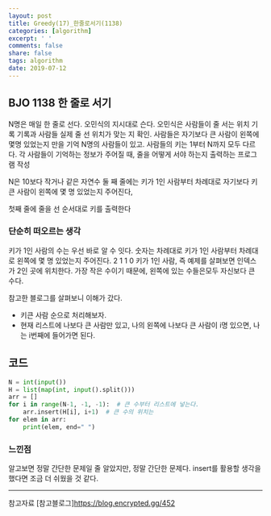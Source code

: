 ```yaml
---
layout: post
title: Greedy(17)_한줄로서기(1138)
categories: [algorithm]
excerpt: ' '
comments: false
share: false
tags: algorithm
date: 2019-07-12
---
```


## BJO 1138 한 줄로 서기

N명은 매일 한 줄로 선다.
오민식의 지시대로 슨다.
오민식은 사람들이 줄 서는 위치 기록
기록과 사람들 실제 줄 선 위치가 맞는 지 확인.
사람들은 자기보다 큰 사람이 왼쪽에 몇명 있었는지 만을 기억
N명의 사람들이 있고. 사람들의 키는 1부터 N까지 모두 다르다.
각 사람들이 기억하는 정보가 주어질 때, 줄을 어떻게 서야 하는지 출력하는 프로그램 작성

N은 10보다 작거나 같은 자연수
둘 째 줄에는 키가 1인 사람부터 차례대로 자기보다 키 큰 사람이 왼쪽에 몇 명 있었는지 주어진다,

첫째 줄에 줄을 선 순서대로 키를 출력한다

### 단순히 떠오르는 생각

키가 1인 사람의 수는 우선 바로 알 수 잇다.
숫자는 차례대로 키가 1인 사람부터 차례대로 왼쪽에 몇 명 있었는지 주어진다.
2 1 1 0
키가 1인 사람, 즉 예제를 살펴보면 인덱스가 2인 곳에 위치한다. 가장 작은 수이기 때문에, 왼쪽에 있는 수들은모두 자신보다 큰 수다.

참고한 블로그를 살펴보니 이해가 갔다.

- 키큰 사람 순으로 처리해보자.
- 현재 리스트에 나보다 큰 사람만 있고, 나의 왼쪽에 나보다 큰 사람이 i명 있으면, 나는 i번째에 들어가면 된다.

## 코드

```python
N = int(input())
H = list(map(int, input().split()))
arr = []
for i in range(N-1, -1, -1):  # 큰 수부터 리스트에 넣는다.
    arr.insert(H[i], i+1)  # 큰 수의 위치는
for elem in arr:
    print(elem, end=" ")

```

### 느낀점

알고보면 정말 간단한 문제일 줄 알았지만, 정말 간단한 문제다.
insert를 활용할 생각을 했다면 조금 더 쉬웠을 것 같다.

---

참고자료
[참고블로그]<https://blog.encrypted.gg/452>
